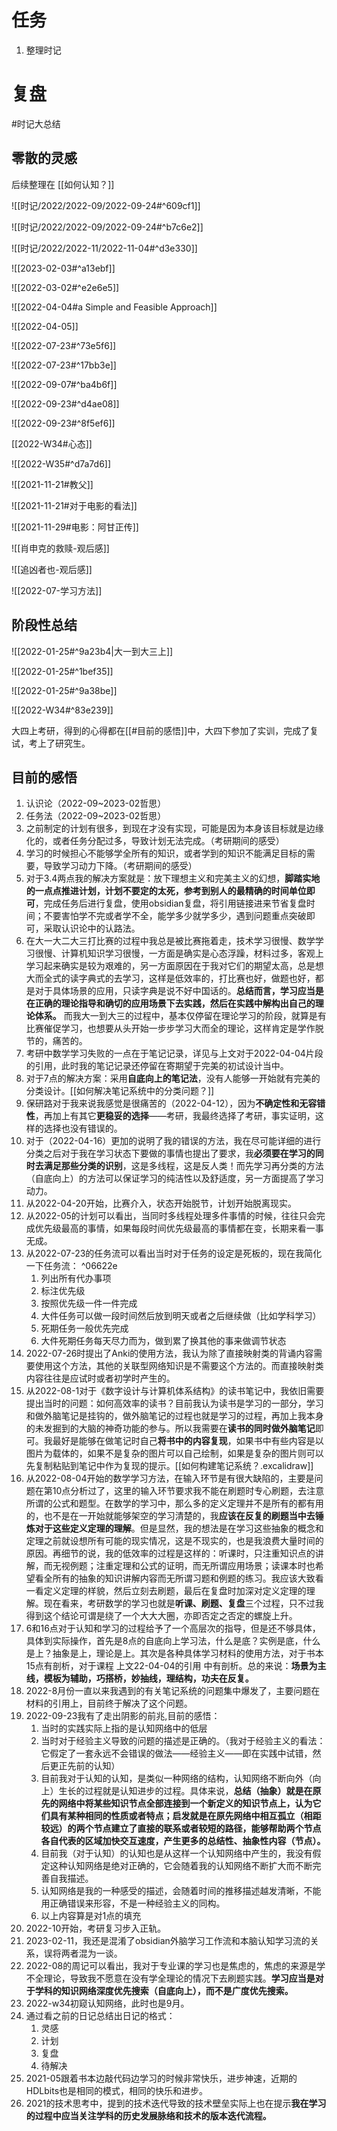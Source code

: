 # 任务

1. 整理时记

# 复盘
#时记大总结

## 零散的灵感
后续整理在
[[如何认知？]]

![[时记/2022/2022-09/2022-09-24#^609cf1]]

![[时记/2022/2022-09/2022-09-24#^b7c6e2]]

![[时记/2022/2022-11/2022-11-04#^d3e330]]

![[2023-02-03#^a13ebf]]

![[2022-03-02#^e2e6e5]]

![[2022-04-04#a Simple and Feasible Approach]]

![[2022-04-05]]

![[2022-07-23#^73e5f6]]

![[2022-07-23#^17bb3e]]

![[2022-09-07#^ba4b6f]]

![[2022-09-23#^d4ae08]]

![[2022-09-23#^8f5ef6]]

[[2022-W34#心态]]

![[2022-W35#^d7a7d6]]

![[2021-11-21#教父]]

![[2021-11-21#对于电影的看法]]

![[2021-11-29#电影：阿甘正传]]

![[肖申克的救赎-观后感]]

![[追凶者也-观后感]]

![[2022-07-学习方法]]

## 阶段性总结

![[2022-01-25#^9a23b4|大一到大三上]]

![[2022-01-25#^1bef35]]

![[2022-01-25#^9a38be]]

![[2022-W34#^83e239]]

大四上考研，得到的心得都在[[#目前的感悟]]中，大四下参加了实训，完成了复试，考上了研究生。

## 目前的感悟

1. 认识论（2022-09~2023-02哲思）
2. 任务法（2022-09~2023-02哲思）
3. 之前制定的计划有很多，到现在才没有实现，可能是因为本身该目标就是边缘化的，或者任务分配过多，导致计划无法完成。（考研期间的感受）
4. 学习的时候担心不能够学全所有的知识，或者学到的知识不能满足目标的需要，导致学习动力下降。（考研期间的感受）
5. 对于3.4两点我的解决方案就是：放下理想主义和完美主义的幻想，**脚踏实地的一点点推进计划，计划不要定的太死，参考到别人的最精确的时间单位即可**，完成任务后进行复盘，使用obsidian复盘，将引用链接进来节省复盘时间；不要害怕学不完或者学不全，能学多少就学多少，遇到问题重点突破即可，采取认识论中的认路法。
6. 在大一大二大三打比赛的过程中我总是被比赛拖着走，技术学习很慢、数学学习很慢、计算机知识学习很慢，一方面是确实是心态浮躁，材料过多，客观上学习起来确实是较为艰难的，另一方面原因在于我对它们的期望太高，总是想大而全式的读字典式的去学习，这样是低效率的，打比赛也好，做题也好，都是对于具体场景的应用，只读字典是说不好中国话的。**总结而言，学习应当是在正确的理论指导和确切的应用场景下去实践，然后在实践中解构出自己的理论体系。** 而我大一到大三的过程中，基本仅停留在理论学习的阶段，就算是有比赛催促学习，也想要从头开始一步步学习大而全的理论，这样肯定是学作脱节的，痛苦的。
7. 考研中数学学习失败的一点在于笔记记录，详见与上文对于2022-04-04片段的引用，此时我的笔记记录还停留在寄期望于完美的初试设计当中。
8. 对于7点的解决方案：采用**自底向上的笔记法**，没有人能够一开始就有完美的分类设计。[[如何解决笔记系统中的分类问题？]]
9. 保研路对于我来说我感觉是很痛苦的（2022-04-12），因为**不确定性和无容错性**，再加上有其它**更稳妥的选择**——考研，我最终选择了考研，事实证明，这样的选择也没有错误的。
10. 对于（2022-04-16）更加的说明了我的错误的方法，我在尽可能详细的进行分类之后对于我在学习状态下要做的事情也提出了要求，我**必须要在学习的同时去满足那些分类的识别**，这是多线程，这是反人类！而先学习再分类的方法（自底向上）的方法可以保证学习的纯洁性以及舒适度，另一方面提高了学习动力。
11. 从2022-04-20开始，比赛介入，状态开始脱节，计划开始脱离现实。
12. 从2022-05的计划可以看出，当同时多线程处理多件事情的时候，往往只会完成优先级最高的事情，如果每段时间优先级最高的事情都在变，长期来看一事无成。
13. 从2022-07-23的任务流可以看出当时对于任务的设定是死板的，现在我简化一下任务流： ^06622e
	1. 列出所有代办事项
	2. 标注优先级
	3. 按照优先级一件一件完成
	4. 大件任务可以做一段时间然后放到明天或者之后继续做（比如学科学习）
	5. 死期任务一般优先完成
	6. 大件死期任务每天尽力而为，做到累了换其他的事来做调节状态
14. 2022-07-26时提出了Anki的使用方法，我认为除了直接映射类的背诵内容需要使用这个方法，其他的关联型网络知识是不需要这个方法的。而直接映射类内容往往是应试时或者初学时产生的。
15. 从2022-08-1对于《数字设计与计算机体系结构》的读书笔记中，我依旧需要提出当时的问题：如何高效率的读书？目前我认为读书是学习的一部分，学习和做外脑笔记是挂钩的，做外脑笔记的过程也就是学习的过程，再加上我本身的未发掘到的大脑的神奇功能的参与。所以我需要在**读书的同时做外脑笔记**即可。我最好是能够在做笔记时自己**将书中的内容复现**，如果书中有些内容是以图片为载体的，如果不是复杂的图片可以自己绘制，如果是复杂的图片则可以先复制粘贴到笔记中作为复现的提示。[[如何构建笔记系统？.excalidraw]]
16. 从2022-08-04开始的数学学习方法，在输入环节是有很大缺陷的，主要是问题在第10点分析过了，这里的输入环节要求我不能在刷题时专心刷题，去注意所谓的公式和题型。在数学的学习中，那么多的定义定理并不是所有的都有用的，也不是在一开始就能够架空的学习清楚的，我**应该在反复的刷题当中去锤炼对于这些定义定理的理解**。但是显然，我的想法是在学习这些抽象的概念和定理之前就设想所有可能的现实情况，这是不现实的，也是我浪费大量时间的原因。再细节的说，我的低效率的过程是这样的：听课时，只注重知识点的讲解，而无视例题；注重定理和公式的证明，而无所谓应用场景；读课本时也希望看全所有的抽象的知识讲解内容而无所谓习题和例题的练习。我应该大致看一看定义定理的样貌，然后立刻去刷题，最后在复盘时加深对定义定理的理解。现在看来，考研数学的学习也就是**听课、刷题、复盘**三个过程，只不过我得到这个结论可谓是绕了一个大大大圈，亦即否定之否定的螺旋上升。
17. 6和16点对于认知和学习的过程给予了一个高层次的指导，但是还不够具体，具体到实际操作，首先是8点的自底向上学习法，什么是底？实例是底，什么是上？抽象是上，理论是上。其次是各种具体学习材料的使用方法，对于书本15点有剖析，对于课程 上文22-04-04的引用 中有剖析。总的来说：**场景为主线，模板为辅助，巧搭桥，妙抽线，理结构，功夫在反复。**
18. 2022-8月份一直以来我遇到的有关笔记系统的问题集中爆发了，主要问题在材料的引用上，目前终于解决了这个问题。
19. 2022-09-23我有了走出阴影的前兆,目前的感悟：
	1. 当时的实践实际上指的是认知网络中的低层
	2. 当时对于经验主义导致的问题的描述是正确的。（我对于经验主义的看法：它假定了一套永远不会错误的做法——经验主义——即在实践中试错，然后更正先前的认知）
	3. 目前我对于认知的认知，是类似一种网络的结构，认知网络不断向外（向上）生长的过程就是认知进步的过程。具体来说，**总结（抽象）就是在原先的网络中将某些知识节点全部连接到一个新定义的知识节点上，认为它们具有某种相同的性质或者特点；启发就是在原先网络中相互孤立（相距较远）的两个节点建立了直接的联系或者较短的路径，能够帮助两个节点各自代表的区域加快交互速度，产生更多的总结性、抽象性内容（节点）。**
	4. 目前我（对于认知）的认知也是从这样一个认知网络中产生的，我没有假定这种认知网络是绝对正确的，它会随着我的认知网络不断扩大而不断完善自我描述。
	5. 认知网络是我的一种感受的描述，会随着时间的推移描述越发清晰，不能用正确错误来形容，不是一种经验主义的同构。
	6. 以上内容算是对1点的填充
20. 2022-10开始，考研复习步入正轨。
21. 2023-02-11，我还是混淆了obsidian外脑学习工作流和本脑认知学习流的关系，误将两者混为一谈。
22. 2022-08的周记可以看出，我对于专业课的学习也是焦虑的，焦虑的来源是学不全理论，导致我不愿意在没有学全理论的情况下去刷题实践。**学习应当是对于学科的知识网络深度优先搜索（自底向上），而不是广度优先搜索。**
23. 2022-w34初窥认知网络，此时也是9月。
24. 通过看之前的日记总结出日记的格式：
	1. 灵感
	2. 计划
	3. 复盘
	4. 待解决
25. 2021-05跟着书本边敲代码边学习的时候非常快乐，进步神速，近期的HDLbits也是相同的模式，相同的快乐和进步。
26. 2021的技术思考中，提到的技术迭代导致的技术壁垒实际上也在提示**我在学习的过程中应当关注学科的历史发展脉络和技术的版本迭代流程。**